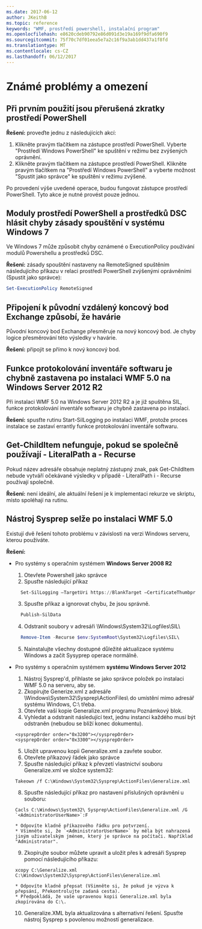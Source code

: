 ```yaml
---
ms.date: 2017-06-12
author: JKeithB
ms.topic: reference
keywords: "WMF, prostředí powershell, instalační program"
ms.openlocfilehash: e8620cdeb90792e86d091d3e19a169f9dfa690f9
ms.sourcegitcommit: 75f70c7df01eea5e7a2c16f9a3ab1dd437a1f8fd
ms.translationtype: MT
ms.contentlocale: cs-CZ
ms.lasthandoff: 06/12/2017
---
```

# <a name="known-issues-and-limitations"></a>Známé problémy a omezení

<a name="powershell-shortcuts-are-broken-when-used-for-the-first-time"></a>Při prvním použití jsou přerušená zkratky prostředí PowerShell
------------------------------------------------------------

**Řešení:** proveďte jednu z následujících akcí:

1.  Klikněte pravým tlačítkem na zástupce prostředí PowerShell. Vyberte "Prostředí Windows PowerShell" ke spuštění v režimu bez zvýšených oprávnění.
2.  Klikněte pravým tlačítkem na zástupce prostředí PowerShell. Klikněte pravým tlačítkem na "Prostředí Windows PowerShell" a vyberte možnost "Spustit jako správce" ke spuštění v režimu zvýšené.

Po provedení výše uvedené operace, budou fungovat zástupce prostředí PowerShell. Tyto akce je nutné provést pouze jednou.


<a name="powershell-modules-and-dsc-resources-report-errors-about-executionpolicy-on-windows-7"></a>Moduly prostředí PowerShell a prostředků DSC hlásit chyby zásady spouštění v systému Windows 7
-------------------------------------------------------------------------------------
Ve Windows 7 může způsobit chyby oznámené o ExecutionPolicy používání modulů Powershellu a prostředků DSC.

**Řešení:** zásady spouštění nastaveny na RemoteSigned spuštěním následujícího příkazu v relaci prostředí PowerShell zvýšenými oprávněními (Spustit jako správce):

```powershell
Set-ExecutionPolicy RemoteSigned
```

<a name="connecting-to-an-old-remote-exchange-endpoint-causes-a-crash"></a>Připojení k původní vzdálený koncový bod Exchange způsobí, že havárie
------------------------------------------------------------

Původní koncový bod Exchange přesměruje na nový koncový bod. Je chyby logice přesměrování této výsledky v havárie.

**Řešení:** připojit se přímo k nový koncový bod.


<a name="software-inventory-logging-feature-is-erroneously-stopped-after-wmf-50-installation-on-windows-server-2012-r2"></a>Funkce protokolování inventáře softwaru je chybně zastavena po instalaci WMF 5.0 na Windows Server 2012 R2
-------------------------------------------------------------------------------------------------------------

Při instalaci WMF 5.0 na Windows Server 2012 R2 a je již spuštěna SIL, funkce protokolování inventáře softwaru je chybně zastavena po instalaci.

**Řešení:** spusťte rutinu Start-SilLogging po instalaci WMF, protože proces instalace se zastaví errantly funkce protokolování inventáře softwaru.

<a name="get-childitem-does-not-work-if--literalpath-and--recurse-are-used-together"></a>Get-ChildItem nefunguje, pokud se společně používají - LiteralPath a - Recurse
--------------------------------------------------------------------------

Pokud název adresáře obsahuje neplatný zástupný znak, pak Get-ChildItem nebude vytváří očekávané výsledky v případě - LiteralPath i - Recurse používají společně.

**Řešení:** není ideální, ale aktuální řešení je k implementaci rekurze ve skriptu, místo spoléhají na rutinu.


<a name="sysprep-fails-after-wmf-50-installation"></a>Nástroj Sysprep selže po instalaci WMF 5.0
----------------------------------------

Existují dvě řešení tohoto problému v závislosti na verzi Windows serveru, kterou používáte.

**Řešení:**
- Pro systémy s operačním systémem **Windows Server 2008 R2**
  1. Otevřete Powershell jako správce
  2. Spusťte následující příkaz 
  
  ```powershell
    Set-SilLogging –TargetUri https://BlankTarget –CertificateThumbprint 0123456789
  ```
  3. Spusťte příkaz a ignorovat chybu, že jsou správně.
  
  ```powershell
    Publish-SilData
   ```
  4. Odstranit soubory v adresáři \Windows\System32\Logfiles\SIL\
  
  ```powershell
    Remove-Item -Recurse $env:SystemRoot\System32\Logfiles\SIL\
  ```
  5. Nainstalujte všechny dostupné důležité aktualizace systému Windows a začít Sysyprep operace normálně.
  
- Pro systémy s operačním systémem **systému Windows Server 2012**
  1.    Nástroj Sysprep'd, přihlaste se jako správce položek po instalaci WMF 5.0 na serveru, aby se.
  2.    Zkopírujte Generize.xml z adresáře \Windows\System32\Sysprep\ActionFiles\ do umístění mimo adresář systému Windows, C:\ třeba.
  3.    Otevřete vaší kopie Generalize.xml programu Poznámkový blok.
  4.    Vyhledat a odstranit následující text, jednu instanci každého musí být odstraněn (nebudou se blíží konec dokumentu).

    ```
    <sysprepOrder order="0x3200"></sysprepOrder>
    <sysprepOrder order="0x3300"></sysprepOrder>
    ```

  5.    Uložit upravenou kopii Generalize.xml a zavřete soubor.
  6.    Otevřete příkazový řádek jako správce
  7.    Spusťte následující příkaz k převzetí vlastnictví souboru Generalize.xml ve složce system32:

    ```
    Takeown /f C:\Windows\System32\Sysprep\ActionFiles\Generalize.xml 
    ```

  8.    Spusťte následující příkaz pro nastavení příslušných oprávnění u souboru:

    ```
    Cacls C:\Windows\System32\ Sysprep\ActionFiles\Generalize.xml /G `<AdministratorUserName>`:F 
    ```
      * Odpovíte kladně příkazového řádku pro potvrzení. 
      * Všimněte si, že `<AdministratorUserName>` by měla být nahrazená jiným uživatelským jménem, který je správce na počítači. Například "Administrator".
      
  9.    Zkopírujte soubor můžete upravit a uložit přes k adresáři Sysprep pomocí následujícího příkazu:

    ```
    xcopy C:\Generalize.xml C:\Windows\System32\Sysprep\ActionFiles\Generalize.xml 
    ```
      * Odpovíte kladně přepsat (Všimněte si, že pokud je výzva k přepsání, Překontrolujte zadaná cesta).
      * Předpokládá, že vaše upravenou kopii Generalize.xml byla zkopírována do C:\.

  10.   Generalize.XML byla aktualizována s alternativní řešení. Spusťte nástroj Sysprep s povolenou možností generalizace.

